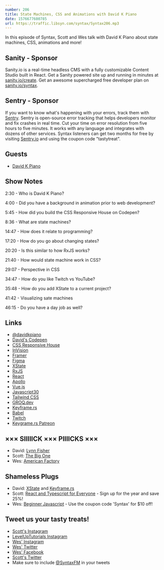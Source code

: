 ```yaml
---
number: 206
title: State Machines, CSS and Animations with David K Piano
date: 1576677600785
url: https://traffic.libsyn.com/syntax/Syntax206.mp3
---
```


In this episode of Syntax, Scott and Wes talk with David K Piano about state machines, CSS, animations and more!

## Sanity - Sponsor
Sanity.io is a real-time headless CMS with a fully customizable Content Studio built in React. Get a Sanity powered site up and running in minutes at [sanity.io/create](https://www.sanity.io/create). Get an awesome supercharged free developer plan on [sanity.io/syntax](https://www.sanity.io/syntax).

## Sentry - Sponsor
If you want to know what's happening with your errors, track them with [Sentry](https://sentry.io/). Sentry is open-source error tracking that helps developers monitor and fix crashes in real time. Cut your time on error resolution from five hours to five minutes. It works with any language and integrates with dozens of other services. Syntax listeners can get two months for free by visiting [Sentry.io](https://sentry.io/) and using the coupon code "tastytreat".

## Guests

* [David K Piano](https://twitter.com/davidkpiano)

## Show Notes

2:30 - Who is David K Piano?

4:00 - Did you have a background in animation prior to web development?

5:45 - How did you build the CSS Responsive House on Codepen?

8:36 - What are state machines?

14:47 - How does it relate to programming?

17:20 - How do you go about changing states?

20:20 - Is this similar to how RxJS works?

21:40 - How would state machine work in CSS?

29:07 - Perspective in CSS

34:47 - How do you like Twitch vs YouTube?

35:48 - How do you add XState to a current project?

41:42 - Visualizing sate machines

46:15 - Do you have a day job as well?

## Links
* [@davidkpiano](https://twitter.com/davidkpiano)
* [David's Codepen](https://codepen.io/davidkpiano)
* [CSS Responsive House](https://codepen.io/davidkpiano/pen/xLKBpM)
* [InVision](https://www.invisionapp.com/)
* [Framer](https://www.framer.com/)
* [Figma](https://www.figma.com/)
* [XState](https://xstate.js.org/docs/)
* [RxJS](https://rxjs-dev.firebaseapp.com/)
* [React](https://reactjs.org/)
* [Apollo](https://www.apollographql.com/)
* [Vue.js](https://vuejs.org/)
* [Javascript30](https://javascript30.com/)
* [Tailwind CSS](https://tailwindcss.com/)
* [GROQ.dev](https://groq.dev/)
* [Keyframe.rs](https://keyframe.rs/)
* [Babel](https://babeljs.io/)
* [Twitch](https://www.twitch.tv/)
* [Keygrame.rs Patreon](https://www.patreon.com/keyframers)

## ××× SIIIIICK ××× PIIIICKS ×××
* David: [Lynn Fisher](https://lynnandtonic.com/)
* Scott: [The Big One](https://the-big-one.scpr.org/)
* Wes: [American Factory](https://www.netflix.com/title/81090071)

## Shameless Plugs
* David: [XState](https://xstate.js.org/docs/) and [Keyframe.rs](https://keyframe.rs/)
* Scott: [React and Typescript for Everyone](https://www.leveluptutorials.com/pro) - Sign up for the year and save 25%!
* Wes: [Beginner Javascript](https://beginnerjavascript.com) - Use the coupon code 'Syntax' for $10 off!

## Tweet us your tasty treats!
* [Scott's Instagram](https://www.instagram.com/stolinski/)
* [LevelUpTutorials Instagram](https://www.instagram.com/LevelUpTutorials/)
* [Wes' Instagram](https://www.instagram.com/wesbos/)
* [Wes' Twitter](https://twitter.com/wesbos)
* [Wes' Facebook](https://www.facebook.com/wesbos.developer)
* [Scott's Twitter](https://twitter.com/stolinski)
* Make sure to include [@SyntaxFM](https://twitter.com/SyntaxFM) in your tweets